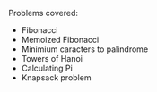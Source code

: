 Problems covered:
- Fibonacci
- Memoized Fibonacci
- Minimium caracters to palindrome
- Towers of Hanoi
- Calculating Pi
- Knapsack problem